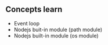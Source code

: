 ## Concepts learn

- Event loop
- Nodejs buit-in module (path module)
- Nodejs built-in module (os module)
